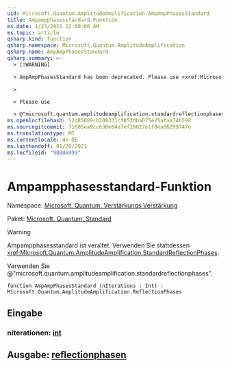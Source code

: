 ```yaml
---
uid: Microsoft.Quantum.AmplitudeAmplification.AmpAmpPhasesStandard
title: Ampampphasesstandard-Funktion
ms.date: 1/23/2021 12:00:00 AM
ms.topic: article
qsharp.kind: function
qsharp.namespace: Microsoft.Quantum.AmplitudeAmplification
qsharp.name: AmpAmpPhasesStandard
qsharp.summary: >-
  > [!WARNING]

  > AmpAmpPhasesStandard has been deprecated. Please use <xref:Microsoft.Quantum.AmplitudeAmplification.StandardReflectionPhases> instead.

  >

  > Please use

  > @"microsoft.quantum.amplitudeamplification.standardreflectionphases".
ms.openlocfilehash: 52d85689cb208331cf853dba075e25afaa34b598
ms.sourcegitcommit: 71605ea9cc630e84e7ef29027e1f0ea06299747e
ms.translationtype: MT
ms.contentlocale: de-DE
ms.lasthandoff: 01/26/2021
ms.locfileid: "98846999"
---
```

# <a name="ampampphasesstandard-function"></a>Ampampphasesstandard-Funktion

Namespace: [Microsoft. Quantum. Verstärkungs Verstärkung](xref:Microsoft.Quantum.AmplitudeAmplification)

Paket: [Microsoft. Quantum. Standard](https://nuget.org/packages/Microsoft.Quantum.Standard)


> [!WARNING]
> Ampampphasesstandard ist veraltet. Verwenden Sie stattdessen <xref:Microsoft.Quantum.AmplitudeAmplification.StandardReflectionPhases>.
>
> Verwenden Sie @"microsoft.quantum.amplitudeamplification.standardreflectionphases".



```qsharp
function AmpAmpPhasesStandard (nIterations : Int) : Microsoft.Quantum.AmplitudeAmplification.ReflectionPhases
```


## <a name="input"></a>Eingabe

### <a name="niterations--int"></a>niterationen: [int](xref:microsoft.quantum.lang-ref.int)





## <a name="output--reflectionphases"></a>Ausgabe: [reflectionphasen](xref:Microsoft.Quantum.AmplitudeAmplification.ReflectionPhases)

